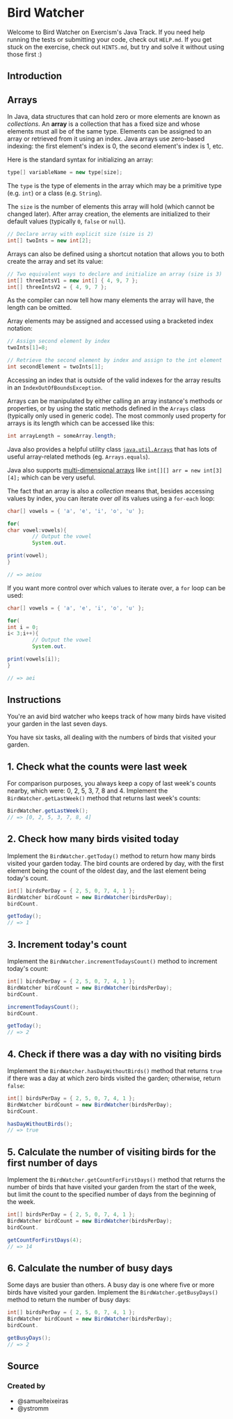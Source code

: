 # Bird Watcher

Welcome to Bird Watcher on Exercism's Java Track.
If you need help running the tests or submitting your code, check out `HELP.md`.
If you get stuck on the exercise, check out `HINTS.md`, but try and solve it without using those first :)

## Introduction

## Arrays

In Java, data structures that can hold zero or more elements are known as _collections_.
An **array** is a collection that has a fixed size and whose elements must all be of the same type.
Elements can be assigned to an array or retrieved from it using an index.
Java arrays use zero-based indexing: the first element's index is 0, the second element's index is 1, etc.

Here is the standard syntax for initializing an array:

```java
type[] variableName = new type[size];
```

The `type` is the type of elements in the array which may be a primitive type (e.g. `int`) or a class (e.g. `String`).

The `size` is the number of elements this array will hold (which cannot be changed later).
After array creation, the elements are initialized to their default values (typically `0`, `false` or `null`).

```java
// Declare array with explicit size (size is 2)
int[] twoInts = new int[2];
```

Arrays can also be defined using a shortcut notation that allows you to both create the array and set its value:

```java
// Two equivalent ways to declare and initialize an array (size is 3)
int[] threeIntsV1 = new int[] { 4, 9, 7 };
int[] threeIntsV2 = { 4, 9, 7 };
```

As the compiler can now tell how many elements the array will have, the length can be omitted.

Array elements may be assigned and accessed using a bracketed index notation:

```java
// Assign second element by index
twoInts[1]=8;

// Retrieve the second element by index and assign to the int element
int secondElement = twoInts[1];
```

Accessing an index that is outside of the valid indexes for the array results in an `IndexOutOfBoundsException`.

Arrays can be manipulated by either calling an array instance's methods or properties, or by using the static methods defined in the `Arrays` class (typically
only used in generic code).
The most commonly used property for arrays is its length which can be accessed like this:

```java
int arrayLength = someArray.length;
```

Java also provides a helpful utility class [`java.util.Arrays`](https://docs.oracle.com/en/java/javase/11/docs/api/java.base/java/util/Arrays.html) that has
lots of useful array-related methods (eg. `Arrays.equals`).

Java also supports [multi-dimensional arrays](https://www.programiz.com/java-programming/multidimensional-array) like `int[][] arr = new int[3][4];` which can
be very useful.

The fact that an array is also a _collection_ means that, besides accessing values by index, you can iterate over _all_ its values using a `for-each` loop:

```java
char[] vowels = { 'a', 'e', 'i', 'o', 'u' };

for(
char vowel:vowels){
		// Output the vowel
		System.out.

print(vowel);
}

// => aeiou
```

If you want more control over which values to iterate over, a `for` loop can be used:

```java
char[] vowels = { 'a', 'e', 'i', 'o', 'u' };

for(
int i = 0;
i< 3;i++){
		// Output the vowel
		System.out.

print(vowels[i]);
}

// => aei
```

## Instructions

You're an avid bird watcher who keeps track of how many birds have visited your garden in the last seven days.

You have six tasks, all dealing with the numbers of birds that visited your garden.

## 1. Check what the counts were last week

For comparison purposes, you always keep a copy of last week's counts nearby, which were: 0, 2, 5, 3, 7, 8 and 4. Implement the `BirdWatcher.getLastWeek()`
method that returns last week's counts:

```java
BirdWatcher.getLastWeek();
// => [0, 2, 5, 3, 7, 8, 4]
```

## 2. Check how many birds visited today

Implement the `BirdWatcher.getToday()` method to return how many birds visited your garden today. The bird counts are ordered by day, with the first element
being the count of the oldest day, and the last element being today's count.

```java
int[] birdsPerDay = { 2, 5, 0, 7, 4, 1 };
BirdWatcher birdCount = new BirdWatcher(birdsPerDay);
birdCount.

getToday();
// => 1
```

## 3. Increment today's count

Implement the `BirdWatcher.incrementTodaysCount()` method to increment today's count:

```java
int[] birdsPerDay = { 2, 5, 0, 7, 4, 1 };
BirdWatcher birdCount = new BirdWatcher(birdsPerDay);
birdCount.

incrementTodaysCount();
birdCount.

getToday();
// => 2
```

## 4. Check if there was a day with no visiting birds

Implement the `BirdWatcher.hasDayWithoutBirds()` method that returns `true` if there was a day at which zero birds visited the garden; otherwise,
return `false`:

```java
int[] birdsPerDay = { 2, 5, 0, 7, 4, 1 };
BirdWatcher birdCount = new BirdWatcher(birdsPerDay);
birdCount.

hasDayWithoutBirds();
// => true
```

## 5. Calculate the number of visiting birds for the first number of days

Implement the `BirdWatcher.getCountForFirstDays()` method that returns the number of birds that have visited your garden from the start of the week, but limit
the count to the specified number of days from the beginning of the week.

```java
int[] birdsPerDay = { 2, 5, 0, 7, 4, 1 };
BirdWatcher birdCount = new BirdWatcher(birdsPerDay);
birdCount.

getCountForFirstDays(4);
// => 14
```

## 6. Calculate the number of busy days

Some days are busier than others. A busy day is one where five or more birds have visited your garden.
Implement the `BirdWatcher.getBusyDays()` method to return the number of busy days:

```java
int[] birdsPerDay = { 2, 5, 0, 7, 4, 1 };
BirdWatcher birdCount = new BirdWatcher(birdsPerDay);
birdCount.

getBusyDays();
// => 2
```

## Source

### Created by

- @samuelteixeiras
- @ystromm